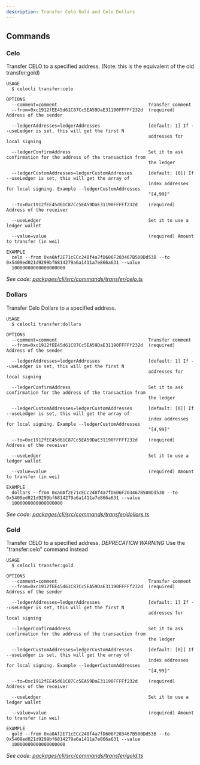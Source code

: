 ```yaml
---
description: Transfer Celo Gold and Celo Dollars
---
```


## Commands

### Celo

Transfer CELO to a specified address. (Note: this is the equivalent of the old transfer:gold)

```
USAGE
  $ celocli transfer:celo

OPTIONS
  --comment=comment                                  Transfer comment
  --from=0xc1912fEE45d61C87Cc5EA59DaE31190FFFFf232d  (required) Address of the sender

  --ledgerAddresses=ledgerAddresses                  [default: 1] If --useLedger is set, this will get the first N
                                                     addresses for local signing

  --ledgerConfirmAddress                             Set it to ask confirmation for the address of the transaction from
                                                     the ledger

  --ledgerCustomAddresses=ledgerCustomAddresses      [default: [0]] If --useLedger is set, this will get the array of
                                                     index addresses for local signing. Example --ledgerCustomAddresses
                                                     "[4,99]"

  --to=0xc1912fEE45d61C87Cc5EA59DaE31190FFFFf232d    (required) Address of the receiver

  --useLedger                                        Set it to use a ledger wallet

  --value=value                                      (required) Amount to transfer (in wei)

EXAMPLE
  celo --from 0xa0Af2E71cECc248f4a7fD606F203467B500Dd53B --to 0x5409ed021d9299bf6814279a6a1411a7e866a631 --value
  10000000000000000000
```

_See code: [packages/cli/src/commands/transfer/celo.ts](https://github.com/celo-org/celo-monorepo/tree/master/packages/cli/src/commands/transfer/celo.ts)_

### Dollars

Transfer Celo Dollars to a specified address.

```
USAGE
  $ celocli transfer:dollars

OPTIONS
  --comment=comment                                  Transfer comment
  --from=0xc1912fEE45d61C87Cc5EA59DaE31190FFFFf232d  (required) Address of the sender

  --ledgerAddresses=ledgerAddresses                  [default: 1] If --useLedger is set, this will get the first N
                                                     addresses for local signing

  --ledgerConfirmAddress                             Set it to ask confirmation for the address of the transaction from
                                                     the ledger

  --ledgerCustomAddresses=ledgerCustomAddresses      [default: [0]] If --useLedger is set, this will get the array of
                                                     index addresses for local signing. Example --ledgerCustomAddresses
                                                     "[4,99]"

  --to=0xc1912fEE45d61C87Cc5EA59DaE31190FFFFf232d    (required) Address of the receiver

  --useLedger                                        Set it to use a ledger wallet

  --value=value                                      (required) Amount to transfer (in wei)

EXAMPLE
  dollars --from 0xa0Af2E71cECc248f4a7fD606F203467B500Dd53B --to 0x5409ed021d9299bf6814279a6a1411a7e866a631 --value
  1000000000000000000
```

_See code: [packages/cli/src/commands/transfer/dollars.ts](https://github.com/celo-org/celo-monorepo/tree/master/packages/cli/src/commands/transfer/dollars.ts)_

### Gold

Transfer CELO to a specified address. _DEPRECATION WARNING_ Use the "transfer:celo" command instead

```
USAGE
  $ celocli transfer:gold

OPTIONS
  --comment=comment                                  Transfer comment
  --from=0xc1912fEE45d61C87Cc5EA59DaE31190FFFFf232d  (required) Address of the sender

  --ledgerAddresses=ledgerAddresses                  [default: 1] If --useLedger is set, this will get the first N
                                                     addresses for local signing

  --ledgerConfirmAddress                             Set it to ask confirmation for the address of the transaction from
                                                     the ledger

  --ledgerCustomAddresses=ledgerCustomAddresses      [default: [0]] If --useLedger is set, this will get the array of
                                                     index addresses for local signing. Example --ledgerCustomAddresses
                                                     "[4,99]"

  --to=0xc1912fEE45d61C87Cc5EA59DaE31190FFFFf232d    (required) Address of the receiver

  --useLedger                                        Set it to use a ledger wallet

  --value=value                                      (required) Amount to transfer (in wei)

EXAMPLE
  gold --from 0xa0Af2E71cECc248f4a7fD606F203467B500Dd53B --to 0x5409ed021d9299bf6814279a6a1411a7e866a631 --value
  10000000000000000000
```

_See code: [packages/cli/src/commands/transfer/gold.ts](https://github.com/celo-org/celo-monorepo/tree/master/packages/cli/src/commands/transfer/gold.ts)_
